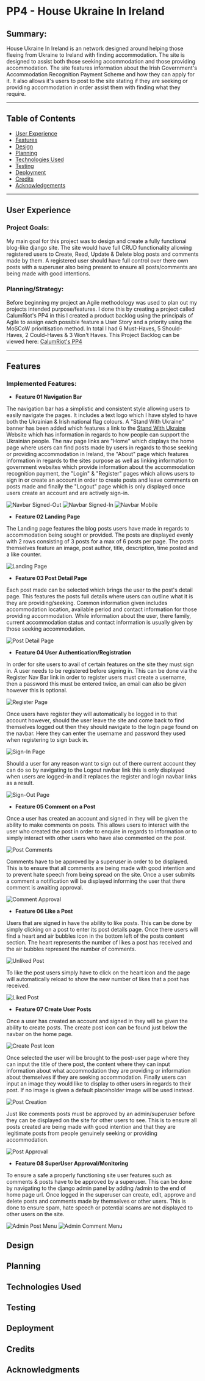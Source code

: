 # **PP4 - House Ukraine In Ireland**

## **Summary:**
House Ukraine In Ireland is an network designed around helping those fleeing from Ukraine to Ireland with finding accommodation. The site is designed to assist both those seeking accommodation and those providing accommodation. The site features information about the Irish Government's Accommodation Recognition Payment Scheme and how they can apply for it. It also allows it's users to post to the site stating if they are seeking or providing accommodation in order assist them with finding what they require.

***

## **Table of Contents**

+ [User Experience](#user-experience)
+ [Features](#features)
+ [Design](#design)
+ [Planning](#planning)
+ [Technologies Used](#technologies-used)
+ [Testing](#testing)
+ [Deployment](#deployment)
+ [Credits](#credits)
+ [Acknowledgements](#acknowledgments)

***

## **User Experience**

### **Project Goals:**
My main goal for this project was to design and create a fully functional blog-like django site. The site would have full CRUD functionality allowing registered users to Create, Read, Update & Delete blog posts and comments made by them. A registered user should have full control over there own posts with a superuser also being present to ensure all posts/comments are being made with good intentions.

### **Planning/Strategy:**
Before beginning my project an Agile methodology was used to plan out my projects intended purpose/features. I done this by creating a project called CalumRiot's PP4 in this I created a product backlog using the principals of Agile to assign each possible feature a User Story and a priority using the MoSCoW prioritisation method. In total I had 6 Must-Haves, 5 Should-Haves, 2 Could-Haves & 3 Won't Haves.
This Project Backlog can be viewed here: [CalumRiot's PP4](https://github.com/users/CalumRiot/projects/6/views/1)

***

## **Features**

### **Implemented Features:**
- __Feature 01 Navigation Bar__

The navigation bar has a simplistic and consistent style allowing users to easily navigate the pages. It includes a text logo which I have styled to have both the Ukrainian & Irish national flag colours. A "Stand With Ukraine" banner has been added which features a link to the [Stand With Ukraine](https://www.standwithukraine.how/) Website which has information in regards to how people can support the Ukrainian people. The nav page links are "Home" which displays the home page where users can find posts made by users in regards to those seeking or providing accommodation in Ireland, the "About" page which features information in regards to the sites purpose as well as linking information to government websites which provide information about the accommodation recognition payment, the "Login" & "Register" pages which allows users to sign in or create an account in order to create posts and leave comments on posts made and finally the "Logout" page which is only displayed once users create an account and are actively sign-in.

![Navbar Signed-Out](/media/images/nav-bar-signed-out.PNG)
![Navbar Signed-In](/media/images/nav-bar-signed-in.PNG)
![Navbar Mobile](/media/images/nav-bar-mobile.PNG)


- __Feature 02 Landing Page__

The Landing page features the blog posts users have made in regards to accommodation being sought or provided. The posts are displayed evenly with 2 rows consisting of 3 posts for a max of 6 posts per page. The posts themselves feature an image, post author, title, description, time posted and a like counter.

![Landing Page](/media/images/landing-page.PNG)


- __Feature 03 Post Detail Page__

Each post made can be selected which brings the user to the post's detail page. This features the posts full details where users can outline what it is they are providing/seeking. Common information given includes accommodation location, available period and contact information for those providing accommodation. While information about the user, there family, current accommodation status and contact information is usually given by those seeking accommodation.

![Post Detail Page](/media/images/post-detail-page.PNG)


- __Feature 04 User Authentication/Registration__

In order for site users to avail of certain features on the site they must sign in. A user needs to be registered before signing in. This can be done via the Register Nav Bar link in order to register users must create a username, then a password this must be entered twice, an email can also be given however this is optional.

![Register Page](/media/images/sign-up.PNG)

Once users have register they will automatically be logged in to that account however, should the user leave the site and come back to find themselves logged out then they should navigate to the login page found on the navbar. Here they can enter the username and password they used when registering to sign back in.

![Sign-In Page](/media/images/log-in.PNG)

Should a user for any reason want to sign out of there current account they can do so by navigating to the Logout navbar link this is only displayed when users are logged-in and it replaces the register and login navbar links as a result.

![Sign-Out Page](/media/images/sign-out.PNG)


- __Feature 05 Comment on a Post__

Once a user has created an account and signed in they will be given the ability to make comments on posts. This allows users to interact with the user who created the post in order to enquire in regards to information or to simply interact with other users who have also commented on the post.

![Post Comments](/media/images/post-comments.PNG)

Comments have to be approved by a superuser in order to be displayed. This is to ensure that all comments are being made with good intention and to prevent hate speech from being spread on the site. Once a user submits a comment a notification will be displayed informing the user that there comment is awaiting approval.

![Comment Approval](/media/images/comment-approval.PNG)


- __Feature 06 Like a Post__

Users that are signed in have the ability to like posts. This can be done by simply clicking on a post to enter its post details page. Once there users will find a heart and air bubbles icon in the bottom left of the posts content section. The heart represents the number of likes a post has received and the air bubbles represent the number of comments.

![Unliked Post](/media/images/unliked-post.PNG)

To like the post users simply have to click on the heart icon and the page will automatically reload to show the new number of likes that a post has received.

![Liked Post](/media/images/liked-post.PNG)


- __Feature 07 Create User Posts__

Once a user has created an account and signed in they will be given the ability to create posts. The create post icon can be found just below the navbar on the home page.

![Create Post Icon](/media/images/home-create-post.PNG)

Once selected the user will be brought to the post-user page where they can input the title of there post, the content where they can input information about what accommodation they are providing or information about themselves if they are seeking accommodation. Finally users can input an image they would like to display to other users in regards to their post. If no image is given a default placeholder image will be used instead.

![Post Creation](/media/images/create-post.PNG)

Just like comments posts must be approved by an admin/superuser before they can be displayed on the site for other users to see. This is to ensure all posts created are being made with good intention and that they are legitimate posts from people genuinely seeking or providing accommodation.

![Post Approval](/media/images/post-approval.PNG)


- __Feature 08 SuperUser Approval/Monitoring__

To ensure a safe a properly functioning site user features such as comments & posts have to be approved by a superuser. This can be done by navigating to the django admin panel by adding /admin to the end of home page url. Once logged in the superuser can create, edit, approve and delete posts and comments made by themselves or other users. This is done to ensure spam, hate speech or potential scams are not displayed to other users on the site. 

![Admin Post Menu](/media/images/admin-post.PNG)
![Admin Comment Menu](/media/images/admin-comment.PNG)

## **Design**



## **Planning**



## **Technologies Used**



## **Testing**



## **Deployment**



## **Credits**



## **Acknowledgments**